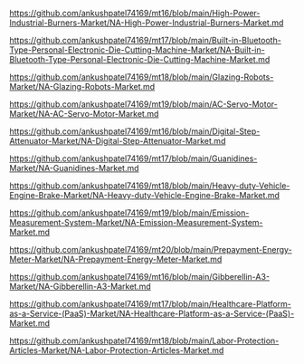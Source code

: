 <p><a href="https://github.com/ankushpatel74169/mt16/blob/main/High-Power-Industrial-Burners-Market/NA-High-Power-Industrial-Burners-Market.md">https://github.com/ankushpatel74169/mt16/blob/main/High-Power-Industrial-Burners-Market/NA-High-Power-Industrial-Burners-Market.md</a></p><p><a href="https://github.com/ankushpatel74169/mt17/blob/main/Built-in-Bluetooth-Type-Personal-Electronic-Die-Cutting-Machine-Market/NA-Built-in-Bluetooth-Type-Personal-Electronic-Die-Cutting-Machine-Market.md">https://github.com/ankushpatel74169/mt17/blob/main/Built-in-Bluetooth-Type-Personal-Electronic-Die-Cutting-Machine-Market/NA-Built-in-Bluetooth-Type-Personal-Electronic-Die-Cutting-Machine-Market.md</a></p><p><a href="https://github.com/ankushpatel74169/mt18/blob/main/Glazing-Robots-Market/NA-Glazing-Robots-Market.md">https://github.com/ankushpatel74169/mt18/blob/main/Glazing-Robots-Market/NA-Glazing-Robots-Market.md</a></p><p><a href="https://github.com/ankushpatel74169/mt19/blob/main/AC-Servo-Motor-Market/NA-AC-Servo-Motor-Market.md">https://github.com/ankushpatel74169/mt19/blob/main/AC-Servo-Motor-Market/NA-AC-Servo-Motor-Market.md</a></p><p><a href="https://github.com/ankushpatel74169/mt16/blob/main/Digital-Step-Attenuator-Market/NA-Digital-Step-Attenuator-Market.md">https://github.com/ankushpatel74169/mt16/blob/main/Digital-Step-Attenuator-Market/NA-Digital-Step-Attenuator-Market.md</a></p><p><a href="https://github.com/ankushpatel74169/mt17/blob/main/Guanidines-Market/NA-Guanidines-Market.md">https://github.com/ankushpatel74169/mt17/blob/main/Guanidines-Market/NA-Guanidines-Market.md</a></p><p><a href="https://github.com/ankushpatel74169/mt18/blob/main/Heavy-duty-Vehicle-Engine-Brake-Market/NA-Heavy-duty-Vehicle-Engine-Brake-Market.md">https://github.com/ankushpatel74169/mt18/blob/main/Heavy-duty-Vehicle-Engine-Brake-Market/NA-Heavy-duty-Vehicle-Engine-Brake-Market.md</a></p><p><a href="https://github.com/ankushpatel74169/mt19/blob/main/Emission-Measurement-System-Market/NA-Emission-Measurement-System-Market.md">https://github.com/ankushpatel74169/mt19/blob/main/Emission-Measurement-System-Market/NA-Emission-Measurement-System-Market.md</a></p><p><a href="https://github.com/ankushpatel74169/mt20/blob/main/Prepayment-Energy-Meter-Market/NA-Prepayment-Energy-Meter-Market.md">https://github.com/ankushpatel74169/mt20/blob/main/Prepayment-Energy-Meter-Market/NA-Prepayment-Energy-Meter-Market.md</a></p><p><a href="https://github.com/ankushpatel74169/mt16/blob/main/Gibberellin-A3-Market/NA-Gibberellin-A3-Market.md">https://github.com/ankushpatel74169/mt16/blob/main/Gibberellin-A3-Market/NA-Gibberellin-A3-Market.md</a></p><p><a href="https://github.com/ankushpatel74169/mt17/blob/main/Healthcare-Platform-as-a-Service-(PaaS)-Market/NA-Healthcare-Platform-as-a-Service-(PaaS)-Market.md">https://github.com/ankushpatel74169/mt17/blob/main/Healthcare-Platform-as-a-Service-(PaaS)-Market/NA-Healthcare-Platform-as-a-Service-(PaaS)-Market.md</a></p><p><a href="https://github.com/ankushpatel74169/mt18/blob/main/Labor-Protection-Articles-Market/NA-Labor-Protection-Articles-Market.md">https://github.com/ankushpatel74169/mt18/blob/main/Labor-Protection-Articles-Market/NA-Labor-Protection-Articles-Market.md</a></p>
